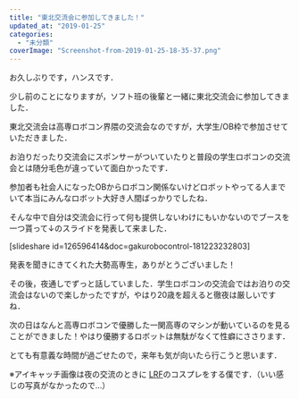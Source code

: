 ```yaml
---
title: "東北交流会に参加してきました！"
updated_at: "2019-01-25"
categories: 
  - "未分類"
coverImage: "Screenshot-from-2019-01-25-18-35-37.png"
---
```


お久しぶりです，ハンスです．

少し前のことになりますが，ソフト班の後輩と一緒に東北交流会に参加してきました．

東北交流会は高専ロボコン界隈の交流会なのですが，大学生/OB枠で参加させていただきました．

お泊りだったり交流会にスポンサーがついていたりと普段の学生ロボコンの交流会とは随分毛色が違っていて面白かったです．

参加者も社会人になったOBからロボコン関係ないけどロボットやってる人までいて本当にみんなロボット大好き人間ばっかりでしたね．

そんな中で自分は交流会に行って何も提供しないわけにもいかないのでブースを一つ貰って↓のスライドを発表して来ました．

\[slideshare id=126596414&doc=gakurobocontrol-181223232803\]

発表を聞きにきてくれた大勢高専生，ありがとうございました！

その後，夜通しでずっと話していました．学生ロボコンの交流会ではお泊りの交流会はないので楽しかったですが，やはり20歳を超えると徹夜は厳しいですね．

次の日はなんと高専ロボコンで優勝した一関高専のマシンが動いているのを見ることができました！やはり優勝するロボットは無駄がなくて性癖にささります．

とても有意義な時間が過ごせたので，来年も気が向いたら行こうと思います．

※アイキャッチ画像は夜の交流のときに [LRF](https://www.hokuyo-aut.co.jp/search/single.php?serial=21)のコスプレをする僕です．（いい感じの写真がなかったので...）
